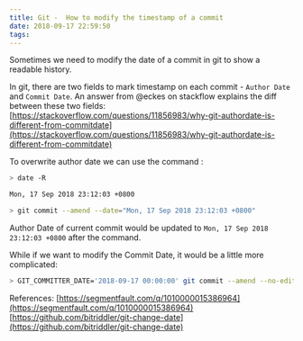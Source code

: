 ```yaml
---
title: Git -  How to modify the timestamp of a commit
date: 2018-09-17 22:59:50
tags:
---
```


Sometimes we need to modify the date of a commit in git to show a readable history.

In git, there are two fields to mark timestamp on each commit - `Author Date` and `Commit Date`. An answer from @eckes on stackflow explains the diff between these two fields:
[https://stackoverflow.com/questions/11856983/why-git-authordate-is-different-from-commitdate](https://stackoverflow.com/questions/11856983/why-git-authordate-is-different-from-commitdate)

<!-- more -->

To overwrite author date we can use the command :

```bash
> date -R

Mon, 17 Sep 2018 23:12:03 +0800

> git commit --amend --date="Mon, 17 Sep 2018 23:12:03 +0800"
```

Author Date of current commit would be updated to `Mon, 17 Sep 2018 23:12:03 +0800` after the command.

While if we want to modify the Commit Date, it would be a little more complicated:

```bash
> GIT_COMMITTER_DATE='2018-09-17 00:00:00' git commit --amend --no-edit --date '2018-09-17 00:00:00'
```

References:
[https://segmentfault.com/q/1010000015386964](https://segmentfault.com/q/1010000015386964)
[https://github.com/bitriddler/git-change-date](https://github.com/bitriddler/git-change-date)
